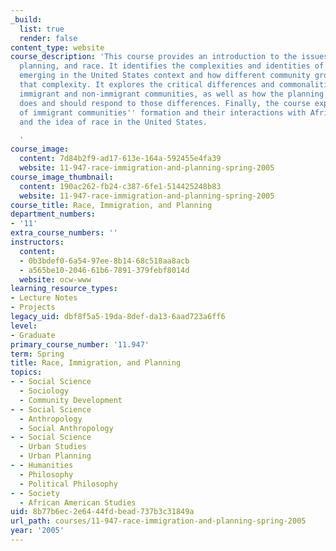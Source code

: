 ```yaml
---
_build:
  list: true
  render: false
content_type: website
course_description: 'This course provides an introduction to the issues of immigrants,
  planning, and race. It identifies the complexities and identities of immigrant populations
  emerging in the United States context and how different community groups negotiate
  that complexity. It explores the critical differences and commonalities between
  immigrant and non-immigrant communities, as well as how the planning profession
  does and should respond to those differences. Finally, the course explores the intersection
  of immigrant communities'' formation and their interactions with African Americans
  and the idea of race in the United States.

  '
course_image:
  content: 7d84b2f9-ad17-613e-164a-592455e4fa39
  website: 11-947-race-immigration-and-planning-spring-2005
course_image_thumbnail:
  content: 190ac262-fb24-c387-6fe1-514425248b83
  website: 11-947-race-immigration-and-planning-spring-2005
course_title: Race, Immigration, and Planning
department_numbers:
- '11'
extra_course_numbers: ''
instructors:
  content:
  - 0b3bdef0-6a54-97ee-8b14-68c518aa8acb
  - a565be10-2046-61b6-7891-379febf8014d
  website: ocw-www
learning_resource_types:
- Lecture Notes
- Projects
legacy_uid: dbf8f5a5-19da-8def-da13-6aad723a6ff6
level:
- Graduate
primary_course_number: '11.947'
term: Spring
title: Race, Immigration, and Planning
topics:
- - Social Science
  - Sociology
  - Community Development
- - Social Science
  - Anthropology
  - Social Anthropology
- - Social Science
  - Urban Studies
  - Urban Planning
- - Humanities
  - Philosophy
  - Political Philosophy
- - Society
  - African American Studies
uid: 8b77b6ec-2e64-44fd-bead-737b3c31849a
url_path: courses/11-947-race-immigration-and-planning-spring-2005
year: '2005'
---
```

